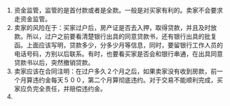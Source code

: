 1. 资金监管，监管的是首付款或者是全款。一般是对买家有利的。卖家不会要求走资金监管。
2. 卖家的风险在于：买家过户后，房产证是否去入押，取得贷款，并且及时放款。所以，过户之前要看清楚银行出具的同意贷款书，还有银行出具的批复函。上面应该写明，贷款多少，分多少月等信息，同时，要留银行工作人员的电话号码，方别以后联系。有时，也要看买家是否会和银行串通，在出具同意贷款书以后，突然撤销贷款。
3. 卖家应该在合同注明：在过户多久２个月之后，如果卖家没有收到房款，前一个月算违约金每天５００，第二个月算彻底违约。对于交易不能顺利完成，买家应负完全责任，并赔偿违约金。
4.	
